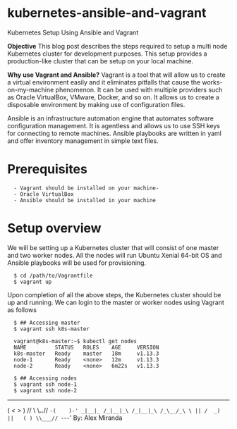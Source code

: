 # kubernetes-ansible-and-vagrant #

Kubernetes Setup Using Ansible and Vagrant

**Objective**
This blog post describes the steps required to setup a multi node Kubernetes cluster for development purposes.
This setup provides a production-like cluster that can be setup on your local machine.

**Why use Vagrant and Ansible?**
Vagrant is a tool that will allow us to create a virtual environment easily and it eliminates pitfalls that cause the works-on-my-machine phenomenon. It can be used with multiple providers such as Oracle VirtualBox, VMware, Docker, and so on. It allows us to create a disposable environment by making use of configuration files.

Ansible is an infrastructure automation engine that automates software configuration management. It is agentless and allows us to use SSH keys for connecting to remote machines. Ansible playbooks are written in yaml and offer inventory management in simple text files.

# Prerequisites
``` 
  - Vagrant should be installed on your machine-
  - Oracle VirtualBox
  - Ansible should be installed in your machine
``` 

# Setup overview
We will be setting up a Kubernetes cluster that will consist of one master and two worker nodes. All the nodes will run Ubuntu Xenial 64-bit OS and Ansible playbooks will be used for provisioning.

```
  $ cd /path/to/Vagrantfile
  $ vagrant up
```

Upon completion of all the above steps, the Kubernetes cluster should be up and running. We can login to the master or worker nodes using Vagrant as follows

```
  $ ## Accessing master
  $ vagrant ssh k8s-master
  
  vagrant@k8s-master:~$ kubectl get nodes
  NAME         STATUS   ROLES    AGE     VERSION
  k8s-master   Ready    master   18m     v1.13.3
  node-1       Ready    <none>   12m     v1.13.3
  node-2       Ready    <none>   6m22s   v1.13.3

  $ ## Accessing nodes
  $ vagrant ssh node-1
  $ vagrant ssh node-2
```

 ___    ___
( _<    >_ )
//        \\
\\___..___//
 `-(    )-'
   _|__|_
  /_|__|_\
  /_|__|_\
  /_\__/_\
   \ || /  _)
     ||   ( )
     \\___//
      `---'
By: Alex Miranda


